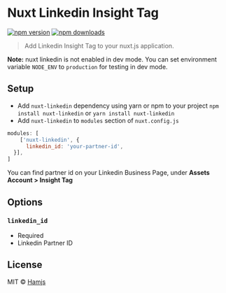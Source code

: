 # Nuxt Linkedin Insight Tag

[![npm version][npm-version-src]][npm-version-href]
[![npm downloads][npm-downloads-src]][npm-downloads-href]

> Add Linkedin Insight Tag to your nuxt.js application.

**Note:** nuxt linkedin is not enabled in dev mode.
You can set environment variable `NODE_ENV` to `production` for testing in dev mode.

## Setup
- Add `nuxt-linkedin` dependency using yarn or npm to your project ```npm install nuxt-linkedin``` or ```yarn install nuxt-linkedin```
- Add `nuxt-linkedin` to `modules` section of `nuxt.config.js`

```js
modules: [
    ['nuxt-linkedin', { 
      linkedin_id: 'your-partner-id', 
  }],
]
```

You can find partner id on your Linkedin Business Page, under **Assets Account > Insight Tag**

## Options

### `linkedin_id`
- Required
- Linkedin Partner ID


## License

MIT © [Hamjs](https://hamjs.com)

<!-- Badges -->
[npm-version-src]: https://img.shields.io/npm/v/nuxt-linkedin/latest.svg
[npm-version-href]: https://www.npmjs.com/package/nuxt-linkedin

[npm-downloads-src]: https://img.shields.io/npm/dt/nuxt-linkedin.svg
[npm-downloads-href]: https://www.npmjs.com/package/nuxt-linkedin
